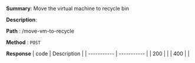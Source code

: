 **Summary**: Move the virtual machine to recycle bin

**Description**:

**Path** : /move-vm-to-recycle

**Method** : `POST`

**Response**
| code      | Description |
| ----------- | ----------- |
|  200   |       |
|  400   |       |

